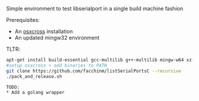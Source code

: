 Simple environment to test libserialport in a single build machine fashion

Prerequisites:
* An [osxcross](https://github.com/tpoechtrager/osxcross) installation
* An updated mingw32 environment

TLTR:
```bash
apt-get install build-essential gcc-multilib g++-multilib mingw-w64 xz-utils libxml2-dev clang patch git gcc-4.8-arm-linux-gnueabihf g++-4.8-arm-linux-gnueabihf autoconf libtool
#setup osxcross + add binaries to PATH
git clone https://github.com/facchinm/listSerialPortsC --recursive
./pack_and_release.sh

TODO:
* Add a golang wrapper
